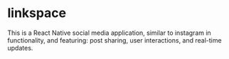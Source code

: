 # linkspace
This is a React Native social media application, similar to instagram in functionality, and featuring: post sharing, user interactions, and real-time updates.
